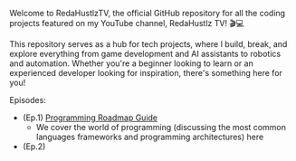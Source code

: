 Welcome to RedaHustlzTV, the official GitHub repository for all the coding projects featured on my YouTube channel, RedaHustlz TV! 🎬💻

This repository serves as a hub for tech projects, where I build, break, and explore everything from game development and AI assistants to robotics and automation. Whether you're a beginner looking to learn or an experienced developer looking for inspiration, there's something here for you!

Episodes:
- (Ep.1) [Programming Roadmap Guide](./Programming%20Roadmap%20\(Ep.%201\))
  - We cover the world of programming (discussing the most common languages frameworks and programming architectures) here
- (Ep.2) 

 

